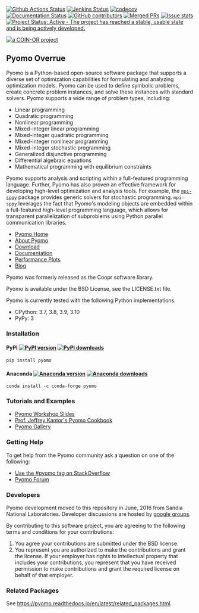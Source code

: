 [![Github Actions Status](https://github.com/Pyomo/pyomo/workflows/GitHub%20CI/badge.svg?event=push)](https://github.com/Pyomo/pyomo/actions?query=event%3Apush+workflow%3A%22GitHub+CI%22)
[![Jenkins Status](https://img.shields.io/jenkins/s/https/software.sandia.gov/downloads/pub/pyomo/jenkins/Pyomo_trunk.svg?logo=jenkins&logoColor=white)](https://jenkins-srn.sandia.gov/job/Pyomo_trunk)
[![codecov](https://codecov.io/gh/Pyomo/pyomo/branch/main/graph/badge.svg)](https://codecov.io/gh/Pyomo/pyomo)
[![Documentation Status](https://readthedocs.org/projects/pyomo/badge/?version=latest)](http://pyomo.readthedocs.org/en/latest/)
[![GitHub contributors](https://img.shields.io/github/contributors/pyomo/pyomo.svg)](https://github.com/pyomo/pyomo/graphs/contributors)
[![Merged PRs](https://img.shields.io/github/issues-pr-closed-raw/pyomo/pyomo.svg?label=merged+PRs)](https://github.com/pyomo/pyomo/pulls?q=is:pr+is:merged)
[![Issue stats](http://isitmaintained.com/badge/resolution/pyomo/pyomo.svg)](http://isitmaintained.com/project/pyomo/pyomo)
[![Project Status: Active - The project has reached a stable, usable state and is being actively developed.](http://www.repostatus.org/badges/latest/active.svg)](http://www.repostatus.org/#active)

[![a COIN-OR project](https://www.coin-or.org/GitHub/coin-or-badge.png)](https://www.coin-or.org)

## Pyomo Overrue

Pyomo is a Python-based open-source software package that supports a
diverse set of optimization capabilities for formulating and analyzing
optimization models. Pyomo can be used to define symbolic problems,
create concrete problem instances, and solve these instances with
standard solvers. Pyomo supports a wide range of problem types,
including:

 -  Linear programming
 -  Quadratic programming
 -  Nonlinear programming
 -  Mixed-integer linear programming
 -  Mixed-integer quadratic programming
 -  Mixed-integer nonlinear programming
 -  Mixed-integer stochastic programming
 -  Generalized disjunctive programming
 -  Differential algebraic equations
 -  Mathematical programming with equilibrium constraints

Pyomo supports analysis and scripting within a full-featured programming
language. Further, Pyomo has also proven an effective framework for
developing high-level optimization and analysis tools.  For example, the
[`mpi-sppy`](https://github.com/Pyomo/mpi-sppy) package provides generic
solvers for stochastic programming. `mpi-sppy` leverages the fact that
Pyomo's modeling objects are embedded within a full-featured high-level
programming language, which allows for transparent parallelization of
subproblems using Python parallel communication libraries.

* [Pyomo Home](http://www.pyomo.org)
* [About Pyomo](http://www.pyomo.org/about)
* [Download](http://www.pyomo.org/installation/)
* [Documentation](http://www.pyomo.org/documentation/)
* [Performance Plots](https://software.sandia.gov/downloads/pub/pyomo/performance/index.html)
* [Blog](http://www.pyomo.org/blog/)

Pyomo was formerly released as the Coopr software library.

Pyomo is available under the BSD License, see the LICENSE.txt file.

Pyomo is currently tested with the following Python implementations:

* CPython: 3.7, 3.8, 3.9, 3.10
* PyPy: 3

### Installation

#### PyPI [![PyPI version](https://img.shields.io/pypi/v/pyomo.svg?maxAge=3600)](https://pypi.org/project/Pyomo/) [![PyPI downloads](https://img.shields.io/pypi/dm/pyomo.svg?maxAge=21600)](https://pypistats.org/packages/pyomo)

    pip install pyomo

#### Anaconda [![Anaconda version](https://anaconda.org/conda-forge/pyomo/badges/version.svg)](https://anaconda.org/conda-forge/pyomo) [![Anaconda downloads](https://anaconda.org/conda-forge/pyomo/badges/downloads.svg)](https://anaconda.org/conda-forge/pyomo)

    conda install -c conda-forge pyomo

### Tutorials and Examples

* [Pyomo Workshop Slides](https://software.sandia.gov/downloads/pub/pyomo/Pyomo-Workshop-Summer-2018.pdf)
* [Prof. Jeffrey Kantor's Pyomo Cookbook](https://jckantor.github.io/ND-Pyomo-Cookbook/)
* [Pyomo Gallery](https://github.com/Pyomo/PyomoGallery)

### Getting Help

To get help from the Pyomo community ask a question on one of the following:
* [Use the #pyomo tag on StackOverflow](https://stackoverflow.com/questions/ask?tags=pyomo)
* [Pyomo Forum](https://groups.google.com/forum/?hl=en#!forum/pyomo-forum)

### Developers

Pyomo development moved to this repository in June, 2016 from
Sandia National Laboratories. Developer discussions are hosted by
[google groups](https://groups.google.com/forum/#!forum/pyomo-developers).

By contributing to this software project, you are agreeing to the
following terms and conditions for your contributions:

1. You agree your contributions are submitted under the BSD license. 
2. You represent you are authorized to make the contributions and grant
   the license. If your employer has rights to intellectual property that
   includes your contributions, you represent that you have received
   permission to make contributions and grant the required license on
   behalf of that employer.


### Related Packages

See https://pyomo.readthedocs.io/en/latest/related_packages.html.
